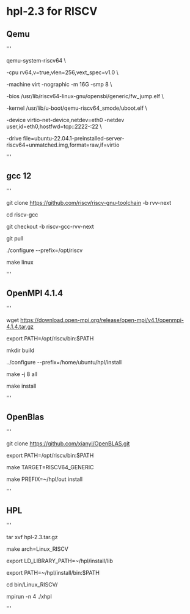 # hpl-2.3 for RISCV
## Qemu
'''

qemu-system-riscv64 \\

-cpu rv64,v=true,vlen=256,vext_spec=v1.0 \\

-machine virt -nographic -m 16G -smp 8 \\

-bios /usr/lib/riscv64-linux-gnu/opensbi/generic/fw_jump.elf \\

-kernel /usr/lib/u-boot/qemu-riscv64_smode/uboot.elf \\

-device virtio-net-device,netdev=eth0 -netdev user,id=eth0,hostfwd=tcp::2222-:22 \\

-drive file=ubuntu-22.04.1-preinstalled-server-riscv64+unmatched.img,format=raw,if=virtio

'''

## gcc 12
'''

git clone https://github.com/riscv/riscv-gnu-toolchain -b rvv-next

cd riscv-gcc

git checkout -b riscv-gcc-rvv-next

git pull

./configure --prefix=/opt/riscv

make linux

'''

##  OpenMPI 4.1.4
'''

wget https://download.open-mpi.org/release/open-mpi/v4.1/openmpi-4.1.4.tar.gz

export PATH=/opt/riscv/bin:$PATH

mkdir build

../configure --prefix=/home/ubuntu/hpl/install

make -j 8 all

make install

'''

##  OpenBlas
'''

git clone https://github.com/xianyi/OpenBLAS.git

export PATH=/opt/riscv/bin:$PATH

make TARGET=RISCV64_GENERIC

make PREFIX=~/hpl/out install

'''

## HPL
'''

tar xvf hpl-2.3.tar.gz

make arch=Linux_RISCV

export LD_LIBRARY_PATH=~/hpl/install/lib

export PATH=~/hpl/install/bin:$PATH

cd bin/Linux_RISCV/

mpirun -n 4 ./xhpl

'''
